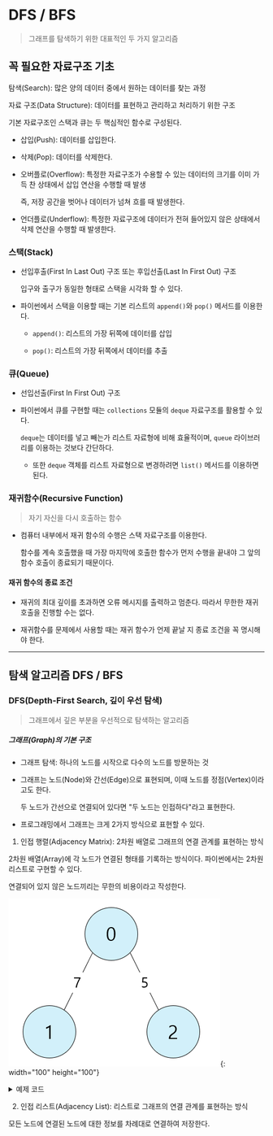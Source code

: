 # DFS / BFS

> 그래프를 탐색하기 위한 대표적인 두 가지 알고리즘

## 꼭 필요한 자료구조 기초

탐색(Search): 많은 양의 데이터 중에서 원하는 데이터를 찾는 과정

자료 구조(Data Structure): 데이터를 표현하고 관리하고 처리하기 위한 구조

기본 자료구조인 스택과 큐는 두 핵심적인 함수로 구성된다.

- 삽입(Push): 데이터를 삽입한다.

- 삭제(Pop): 데이터를 삭제한다.

- 오버플로(Overflow): 특정한 자료구조가 수용할 수 있는 데이터의 크기를 이미 가득 찬 상태에서 삽입 연산을 수행할 때 발생

    즉, 저장 공간을 벗어나 데이터가 넘쳐 흐를 때 발생한다.
  
- 언더플로(Underflow): 특정한 자료구조에 데이터가 전혀 들어있지 않은 상태에서 삭제 연산을 수행할 때 발생한다.

### 스택(Stack)

- 선입후출(First In Last Out) 구조 또는 후입선출(Last In First Out) 구조

  입구와 출구가 동일한 형태로 스택을 시각화 할 수 있다.

- 파이썬에서 스택을 이용할 때는 기본 리스트의 `append()`와 `pop()` 메서드를 이용한다.

  - `append()`: 리스트의 가장 뒤쪽에 데이터를 삽입
  
  - `pop()`: 리스트의 가장 뒤쪽에서 데이터를 추출
  
### 큐(Queue)

- 선입선출(First In First Out) 구조

- 파이썬에서 큐를 구현할 때는 `collections` 모듈의 `deque` 자료구조를 활용할 수 있다.

  `deque`는 데이터를 넣고 빼는가 리스트 자료형에 비해 효율적이며, `queue` 라이브러리를 이용하는 것보다 간단하다.
  
  - 또한 `deque` 객체를 리스트 자료형으로 변경하려면 `list()` 메서드를 이용하면 된다.
  
### 재귀함수(Recursive Function)

> 자기 자신을 다시 호출하는 함수

- 컴퓨터 내부에서 재귀 함수의 수행은 스택 자료구조를 이용한다.

  함수를 계속 호출했을 때 가장 마지막에 호출한 함수가 먼저 수행을 끝내야 그 앞의 함수 호출이 종료되기 때문이다.

#### 재귀 함수의 종료 조건

- 재귀의 최대 깊이를 초과하면 오류 메시지를 출력하고 멈춘다. 따라서 무한한 재귀 호출을 진행할 수는 없다.

- 재귀함수를 문제에서 사용할 때는 재귀 함수가 언제 끝날 지 종료 조건을 꼭 명시해야 한다.

---

## 탐색 알고리즘 DFS / BFS

### DFS(Depth-First Search, 깊이 우선 탐색)

> 그래프에서 깊은 부분을 우선적으로 탐색하는 알고리즘

##### 그래프(Graph)의 기본 구조

- 그래프 탐색: 하나의 노드를 시작으로 다수의 노드를 방문하는 것

- 그래프는 노드(Node)와 간선(Edge)으로 표현되며, 이때 노드를 정점(Vertex)이라고도 한다.

  두 노드가 간선으로 연결되어 있다면 "두 노드는 인접하다"라고 표현한다.

- 프로그래밍에서 그래프는 크게 2가지 방식으로 표현할 수 있다.

1. 인접 행렬(Adjacency Matrix): 2차원 배열로 그래프의 연결 관계를 표현하는 방식

  2차원 배열(Array)에 각 노드가 연결된 형태를 기록하는 방식이다. 파이썬에서는 2차원 리스트로 구현할 수 있다. 

  연결되어 있지 않은 노드끼리는 무한의 비용이라고 작성한다.


![AdjacencyMatrix](./images/Adjacency_Matrix.png){: width="100" height="100"}

<details>
  <summary>예제 코드</summary>

  ```python
  # 무한의 비용 선언
  INF = 999999999

  # 2차원 리스트를 이용해 인접 행렬 표현
  graph = [
      [0, 7, 5],
      [7, 0, INF],
      [5, INF, 0]
  ] 

  print(graph)
  ```

  - 출력 코드
  `[[0, 7, 5], [7, 0, 999999999], [5, 999999999, 0]]`
    
</details>
  
2. 인접 리스트(Adjacency List): 리스트로 그래프의 연결 관계를 표현하는 방식

  모든 노드에 연결된 노드에 대한 정보를 차례대로 연결하여 저장한다.

